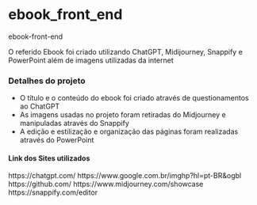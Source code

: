 # ebook_front_end
ebook-front-end
<p>O referido Ebook foi criado utilizando ChatGPT, Midijourney, Snappify e PowerPoint além de imagens utilizadas da internet</p>
<h3>Detalhes do projeto</h3>
<ul>
  <li>O título e o conteúdo do ebook foi criado através de questionamentos ao ChatGPT</li>
  <li>As imagens usadas no projeto foram retiradas do Midjourney e manipuladas através do Snappify</li>
  <li>A edição e estilização e organização das páginas foram realizadas através do PowerPoint</li>
</ul>
<h4>Link dos Sites utilizados</h4>
<a>https://chatgpt.com/</a>
<a>https://www.google.com.br/imghp?hl=pt-BR&ogbl</a>
<a>https://github.com/</a>
<a>https://www.midjourney.com/showcase</a>
<a>https://snappify.com/editor</a>
